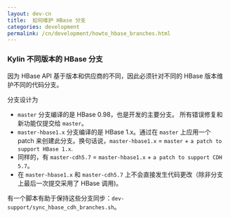 ```yaml
---
layout: dev-cn
title:  如何维护 HBase 分支
categories: development
permalink: /cn/development/howto_hbase_branches.html
---
```


### Kylin 不同版本的 HBase 分支 

因为 HBase API 基于版本和供应商的不同，因此必须针对不同的 HBase 版本维护不同的代码分支。

分支设计为

- `master` 分支编译的是 HBase 0.98，也是开发的主要分支。 所有错误修复和新功能仅提交给 `master`。
- `master-hbase1.x` 分支编译的是 HBase 1.x。通过在 `master` 上应用一个 patch 来创建此分支。换句话说，`master-hbase1.x` = `master` + `a patch to support HBase 1.x`.
- 同样的，有 `master-cdh5.7` = `master-hbase1.x` + `a patch to support CDH 5.7`。
- 在 `master-hbase1.x` 和 `master-cdh5.7` 上不会直接发生代码更改（除非分支上最后一次提交采用了 HBase 调用)。

有一个脚本有助于保持这些分支同步：`dev-support/sync_hbase_cdh_branches.sh`。





